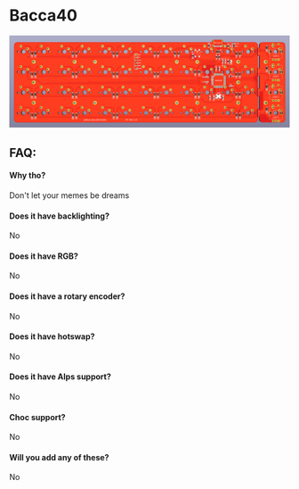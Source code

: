 # Bacca40
![alt text](https://github.com/dierickdie/Ori/blob/master/01_Ori_PCB.png)

## FAQ:
#### Why tho? 
Don't let your memes be dreams

#### Does it have backlighting?
No

#### Does it have RGB?
No

#### Does it have a rotary encoder?
No

#### Does it have hotswap?
No

#### Does it have Alps support?
No

#### Choc support?
No

#### Will you add any of these?
No